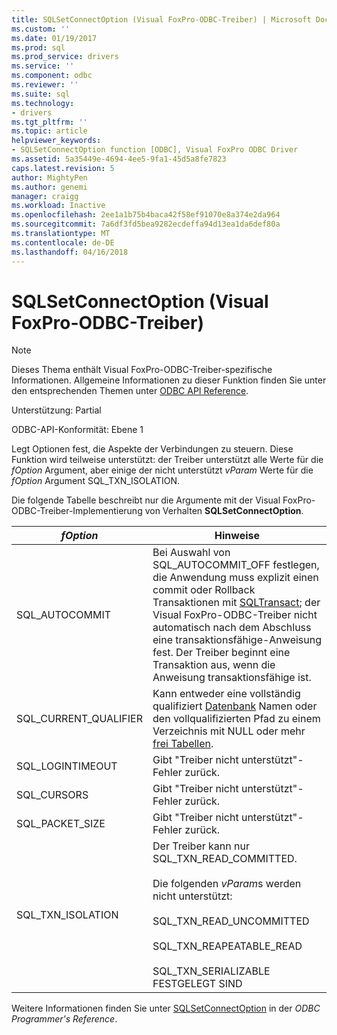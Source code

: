 ```yaml
---
title: SQLSetConnectOption (Visual FoxPro-ODBC-Treiber) | Microsoft Docs
ms.custom: ''
ms.date: 01/19/2017
ms.prod: sql
ms.prod_service: drivers
ms.service: ''
ms.component: odbc
ms.reviewer: ''
ms.suite: sql
ms.technology:
- drivers
ms.tgt_pltfrm: ''
ms.topic: article
helpviewer_keywords:
- SQLSetConnectOption function [ODBC], Visual FoxPro ODBC Driver
ms.assetid: 5a35449e-4694-4ee5-9fa1-45d5a8fe7823
caps.latest.revision: 5
author: MightyPen
ms.author: genemi
manager: craigg
ms.workload: Inactive
ms.openlocfilehash: 2ee1a1b75b4baca42f58ef91070e8a374e2da964
ms.sourcegitcommit: 7a6df3fd5bea9282ecdeffa94d13ea1da6def80a
ms.translationtype: MT
ms.contentlocale: de-DE
ms.lasthandoff: 04/16/2018
---
```

# <a name="sqlsetconnectoption-visual-foxpro-odbc-driver"></a>SQLSetConnectOption (Visual FoxPro-ODBC-Treiber)
> [!NOTE]  
>  Dieses Thema enthält Visual FoxPro-ODBC-Treiber-spezifische Informationen. Allgemeine Informationen zu dieser Funktion finden Sie unter den entsprechenden Themen unter [ODBC API Reference](../../odbc/reference/syntax/odbc-api-reference.md).  
  
 Unterstützung: Partial  
  
 ODBC-API-Konformität: Ebene 1  
  
 Legt Optionen fest, die Aspekte der Verbindungen zu steuern. Diese Funktion wird teilweise unterstützt: der Treiber unterstützt alle Werte für die *fOption* Argument, aber einige der nicht unterstützt *vParam* Werte für die *fOption* Argument SQL_TXN_ISOLATION.  
  
 Die folgende Tabelle beschreibt nur die Argumente mit der Visual FoxPro-ODBC-Treiber-Implementierung von Verhalten **SQLSetConnectOption**.  
  
|*fOption*|Hinweise|  
|---------------|-------------|  
|SQL_AUTOCOMMIT|Bei Auswahl von SQL_AUTOCOMMIT_OFF festlegen, die Anwendung muss explizit einen commit oder Rollback Transaktionen mit [SQLTransact](../../odbc/microsoft/sqltransact-visual-foxpro-odbc-driver.md); der Visual FoxPro-ODBC-Treiber nicht automatisch nach dem Abschluss eine transaktionsfähige-Anweisung fest. Der Treiber beginnt eine Transaktion aus, wenn die Anweisung transaktionsfähige ist.|  
|SQL_CURRENT_QUALIFIER|Kann entweder eine vollständig qualifiziert [Datenbank](../../odbc/microsoft/visual-foxpro-terminology.md) Namen oder den vollqualifizierten Pfad zu einem Verzeichnis mit NULL oder mehr [frei Tabellen](../../odbc/microsoft/visual-foxpro-terminology.md).|  
|SQL_LOGINTIMEOUT|Gibt "Treiber nicht unterstützt"-Fehler zurück.|  
|SQL_CURSORS|Gibt "Treiber nicht unterstützt"-Fehler zurück.|  
|SQL_PACKET_SIZE|Gibt "Treiber nicht unterstützt"-Fehler zurück.|  
|SQL_TXN_ISOLATION|Der Treiber kann nur SQL_TXN_READ_COMMITTED.<br /><br /> Die folgenden *vParam*s werden nicht unterstützt:<br /><br /> SQL_TXN_READ_UNCOMMITTED<br /><br /> SQL_TXN_REAPEATABLE_READ<br /><br /> SQL_TXN_SERIALIZABLE FESTGELEGT SIND|  
  
 Weitere Informationen finden Sie unter [SQLSetConnectOption](../../odbc/reference/syntax/sqlsetconnectoption-function.md) in der *ODBC Programmer's Reference*.
